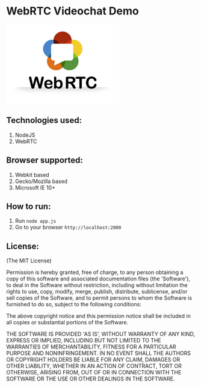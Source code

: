 WebRTC Videochat Demo
=====================

![](<server/public/images/webrtc-logo.png>)


Technologies used: 
-------------------

1.  NodeJS
2.  WebRTC

Browser supported: 
-------------------

1.  Webkit based
2.  Gecko/Mozilla based
3.  Microsoft IE 10+

How to run:
-----------

1. Run `node app.js`
2. Go to your browser `http://localhost:2000`

License:
--------

(The MIT License)

Permission is hereby granted, free of charge, to any person obtaining
a copy of this software and associated documentation files (the
'Software'), to deal in the Software without restriction, including
without limitation the rights to use, copy, modify, merge, publish,
distribute, sublicense, and/or sell copies of the Software, and to
permit persons to whom the Software is furnished to do so, subject to
the following conditions:

The above copyright notice and this permission notice shall be
included in all copies or substantial portions of the Software.

THE SOFTWARE IS PROVIDED 'AS IS', WITHOUT WARRANTY OF ANY KIND,
EXPRESS OR IMPLIED, INCLUDING BUT NOT LIMITED TO THE WARRANTIES OF
MERCHANTABILITY, FITNESS FOR A PARTICULAR PURPOSE AND NONINFRINGEMENT.
IN NO EVENT SHALL THE AUTHORS OR COPYRIGHT HOLDERS BE LIABLE FOR ANY
CLAIM, DAMAGES OR OTHER LIABILITY, WHETHER IN AN ACTION OF CONTRACT,
TORT OR OTHERWISE, ARISING FROM, OUT OF OR IN CONNECTION WITH THE
SOFTWARE OR THE USE OR OTHER DEALINGS IN THE SOFTWARE.
